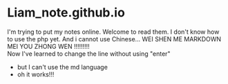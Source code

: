 # Liam_note.github.io
I'm trying to put my notes online.
Welcome to read them.
I don't know how to use the php yet.
And i cannot use Chinese...
WEI SHEN ME MARKDOWN MEI YOU ZHONG WEN !!!!!!!!!  
Now I've learned to change the line without using "enter"  
- but I can't use the md language
- oh it works!!!
